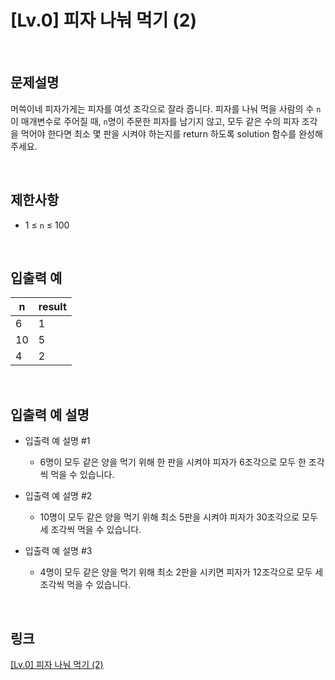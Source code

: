 # [Lv.0] 피자 나눠 먹기 (2)

<br>

## 문제설명
머쓱이네 피자가게는 피자를 여섯 조각으로 잘라 줍니다. 피자를 나눠 먹을 사람의 수 `n`이 매개변수로 주어질 때, `n`명이 주문한 피자를 남기지 않고, 모두 같은 수의 피자 조각을 먹어야 한다면 최소 몇 판을 시켜야 하는지를 return 하도록 solution 함수를 완성해 주세요.

<br>

## 제한사항
- 1 ≤ `n` ≤ 100

<br>

## 입출력 예
| n | result |
|---|---|
| 6 | 1 |
| 10 | 5 |
| 4 | 2 |

<br>

## 입출력 예 설명
- 입출력 예 설명 #1
    - 6명이 모두 같은 양을 먹기 위해 한 판을 시켜야 피자가 6조각으로 모두 한 조각씩 먹을 수 있습니다.

- 입출력 예 설명 #2
    - 10명이 모두 같은 양을 먹기 위해 최소 5판을 시켜야 피자가 30조각으로 모두 세 조각씩 먹을 수 있습니다.

- 입출력 예 설명 #3
    - 4명이 모두 같은 양을 먹기 위해 최소 2판을 시키면 피자가 12조각으로 모두 세 조각씩 먹을 수 있습니다.

<br>

## 링크
[[Lv.0] 피자 나눠 먹기 (2)](https://school.programmers.co.kr/learn/courses/30/lessons/120815)

